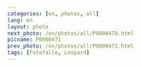 ```yaml
---
categories: [en, photos, all]
lang: en
layout: photo
next_photo: /en/photos/all/P0000470.html
picname: P0000471
prev_photo: /en/photos/all/P0000472.html
tags: [Fotofalle, Leopard]
---
```

